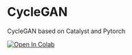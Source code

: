 # CycleGAN
CycleGAN based on Catalyst and Pytorch

[![Open In Colab](https://colab.research.google.com/assets/colab-badge.svg)](https://colab.research.google.com/github/xxFirefly/CycleGAN/blob/master/myCycleGAN.ipynb)
